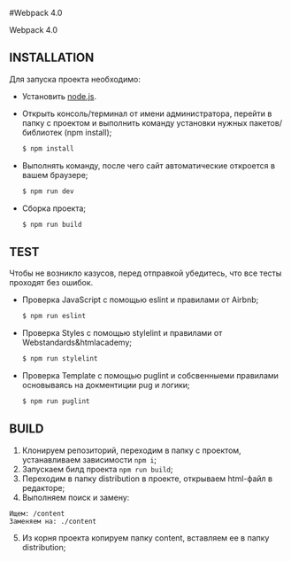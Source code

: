 #Webpack 4.0

Webpack 4.0

## INSTALLATION

Для запуска проекта необходимо:

- Установить [node.js](https://nodejs.org/en/).

- Открыть консоль/терминал от имени администратора, перейти в папку с проектом и выполнить команду установки нужных пакетов/библиотек (npm install);
    ```sh
    $ npm install
    ```

- Выполнять команду, после чего сайт автоматические откроется в вашем браузере;
    ```sh
    $ npm run dev
    ```

- Сборка проекта;
    ```sh
    $ npm run build
    ```

## TEST

Чтобы не возникло казусов, перед отправкой убедитесь, что все тесты проходят без ошибок.

- Проверка JavaScript с помощью eslint и правилами от Airbnb;
    ```sh
    $ npm run eslint
    ```

- Проверка Styles с помощью stylelint и правилами от Webstandards&htmlacademy;
    ```sh
    $ npm run stylelint
    ```

- Проверка Template с помощью puglint и собсвенныеми правилами основываясь на докментиции pug и логики;
    ```sh
    $ npm run puglint
    ```

## BUILD
1.  Клонируем репозиторий, переходим в папку с проектом, устанавливаем зависимости `npm i`;
2.  Запускаем билд проекта `npm run build`;
3.  Переходим в папку distribution в проекте, открываем html-файл в редакторе;
4.  Выполняем поиск и замену:
``` 
Ищем: /content
Заменяем на: ./content
```
5.  Из корня проекта копируем папку content, вставляем ее в папку distribution;
